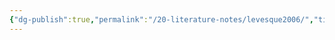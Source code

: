 ```yaml
---
{"dg-publish":true,"permalink":"/20-literature-notes/levesque2006/","title":"A Theory-Based Integrative Model for Learning and Motivation in Higher Education","tags":["motivation"],"created":"2024-08-30","updated":"2024-09-13"}
---
```


